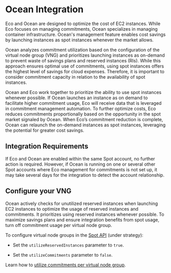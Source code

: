# Ocean Integration

Eco and Ocean are designed to optimize the cost of EC2 instances. While Eco focuses on managing commitments, Ocean specializes in managing container infrastructure. Ocean's management feature enables cost savings by launching instances as spot instances whenever the market allows. 

Ocean analyzes commitment utilization based on the configuration of the virtual node group (VNG) and prioritizes launching instances as on-demand to prevent waste of savings plans and reserved instances (RIs). While this approach ensures optimal use of commitments, using spot instances offers the highest level of savings for cloud expenses. Therefore, it is important to consider commitment capacity in relation to the availability of spot instances.  

Ocean and Eco work together to prioritize the ability to use spot instances whenever possible. If Ocean launches an instance as on demand to facilitate higher commitment usage, Eco will receive data that is leveraged in commitment management automation. To further optimize costs, Eco reduces commitments proportionally based on the opportunity in the spot market signaled by Ocean. When Eco’s commitment reduction is complete, Ocean can relaunch the on-demand instances as spot instances, leveraging the potential for greater cost savings.  

## Integration Requirements
If Eco and Ocean are enabled within the same Spot account, no further action is required. However, if Ocean is running on one or several other Spot accounts where Eco management for commitments is not set up, it may take several days for the integration to detect the account relationship. 

## Configure your VNG
Ocean actively checks for unutilized reserved instances when launching EC2 instances to optimize the usage of reserved instances and commitments. It prioritizes using reserved instances whenever possible. To maximize savings plans and ensure integration benefits from spot usage, turn off commitment usage per virtual node group. 

To configure virtual node groups in the [Spot API](https://docs.spot.io/api/#tag/Ocean-AWS/operation/OceanAWSLaunchSpecCreate) (under strategy): 

* Set the `utilizeReservedInstances` parameter to `true`.

* Set the `utilizeCommitments` parameter to `false`. 

Learn how to [utilize commitments per virtual node group](https://docs.spot.io/ocean/features/vngs/attributes-and-actions-per-vng?id=turn-onoff-utilize-commitments-per-virtual-node-group).
